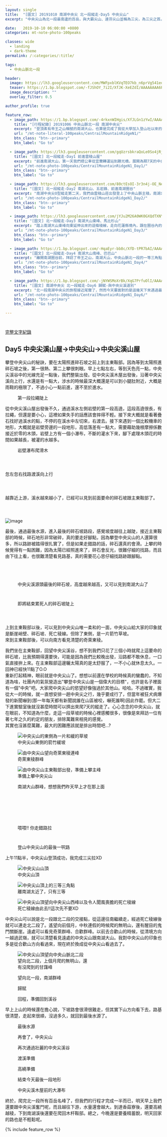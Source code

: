 ```yaml
---
layout: single
title:  "[圖文] 20191010 南湖中央尖 北一段縱走-Day5 中央尖山"
excerpt: "中央尖山為北一段最南邊的百岳，與大霸尖山、達芬尖山並稱為三尖，為三尖之首。今天要從中央尖溪山屋出發，爬上又長又陡的碎石坡，才能登上中央尖山。"

date:   2019-10-10 06:00:00 +0800
categories: mt-note-photo-100peaks

classes: wide
  - landing
  - dark-theme
permalink: /:categories/:title/

tags:
  - 中央山脈北一段

header:
  image: https://lh3.googleusercontent.com/MWFpxblKVqTEO7kb_n6prVg541edr6PSwLeisUNFtsf-my284EJqPd16dFNarGh_GIFaxE5KcSwaZ9lL4UQ=w2000-h1080
  teaser: https://1.bp.blogspot.com/-fJShOY_7i2I/XfJK-XeEZdI/AAAAAAAA6PQ/XuSZ3S7LVLQ8GHH1vcSEL0j-89DQDFM2ACLcBGAsYHQ/s640/_MG_3125.JPG
  image_description: ""
  overlay_filter: 0.5

author_profile: true

feature_row:
  - image_path: https://1.bp.blogspot.com/-4rkxnWIHgis/XfJLGn1zYwI/AAAAAAAA6QA/yr-OaGmWBBwIXJZcjCEhjD8JdE3Y28ZxQCLcBGAsYHQ/s640/_MG_3168.JPG
    title: "[行程紀錄] 20191006 中央山脈北一段 南湖中央尖"
    excerpt: "登頂素有帝王之山稱號的南湖大山，也算是完成了我從大學加入登山社以來的心願了。尤其在這秋高氣爽的天氣下，登上中央山脈北一段的最高峰，還有雲海相伴，先前四天揹著20多公斤重的背包，一步一步走上來的辛勞，在這一刻都值得了。"
    url: "/mt-note-literal-100peaks/CentrailMountainRidgeN1/"
    btn_class: "btn--primary"
    btn_label: "Go to"

  - image_path: https://lh3.googleusercontent.com/gqUzrsbkraQoLe0So4jRjbVM2B2gahQRCbU4_Cg9Cyrt4aKI8xZabmgPoxBlzGZh5KdbVSTfuZ01FNlllso=w640-h480
    title: "[圖文] 北一段縱走-Day1 前進雲稜山屋"
    excerpt: "前進南湖大山，第一天我們搭公車從宜蘭轉運站到勝光橋，展開為期7天的中央山脈北一段之旅。越過多家屯山，往雲稜山屋前進，今天的天氣非常的好，還可以看見蘭陽平原的雲海，希望未來7天能滿滿的收穫。"
    url: "/mt-note-photo-100peaks/CentrailMountainRidgeN1_Day1/"
    btn_class: "btn--primary"
    btn_label: "Go to"

  - image_path: https://lh3.googleusercontent.com/80ctEsOI-3r3n4j-OE_NeY4hUHR58RRrQjGB2uxcGcZjka9BiunVVdUVdHkIPk1-R3Y_P2HUSAG1dQsirJ4=w640-h480
    title: "[圖文] 北一段縱走-Day2 南湖北山、五岩鋒、前進南湖圈谷"
    excerpt: "南湖中央尖O型縱走第二天，我們由雲稜山莊出發登上了中央山脈主稜。南湖北山為中央山脈主稜上最北的一座百岳。今天可以清楚看見南湖大山與中央尖山的輪廓，這座山有著帝王之山的稱號，於此地可以感受到他的氣勢。"
    url: "/mt-note-photo-100peaks/CentrailMountainRidgeN1_Day2/"
    btn_class: "btn--primary"
    btn_label: "Go to"

  - image_path: https://lh3.googleusercontent.com/jYJu2M26A0WK0GXQdTXNYwXyfsGmyH0ffvoiQ2uzTADvDtEm9AYpR8NFaC82yMO-4FLEAUIgJvnmnvlj21M=w640-h480
    title: "[圖文] 北一段縱走-Day3 南湖大山東峰、馬比杉山"
    excerpt: "踏上南湖大山東峰向東延伸出來的這條稜線，走向花蓮縣境內，跟在圈谷內的景色很不一樣，兩旁是廣大海拔較低的中級山域。一早從山屋出發前往南湖大山東峰，通過上圈谷並翻越稜線後，迎接我們的是中央山脈東面的一片雲海。"
    url: "/mt-note-photo-100peaks/CentrailMountainRidgeN1_Day3/"
    btn_class: "btn--primary"
    btn_label: "Go to"

  - image_path: https://1.bp.blogspot.com/-HqaEyr-bb8c/XfD-tPR7bAI/AAAAAAAA6I0/Jf3M0XQkXXwGGXcmzUn75eRc5qCHcbTbgCLcBGAsYHQ/s640/_MG_2961.JPG
    title: "[圖文] 北一段縱走-Day4 南湖大山南峰、巴巴山"
    excerpt: "離開南湖圈谷前，拜訪了帝王之山，南湖大山，中央山脈北一段的一等三角點，於此遙望雪山，以及南方的中央尖山，稱霸於北台灣的三座名峰。"
    url: "/mt-note-photo-100peaks/CentrailMountainRidgeN1_Day4/"
    btn_class: "btn--primary"
    btn_label: "Go to"

  - image_path: https://1.bp.blogspot.com/-jNYWSMoXrBk/XqG7PrfuOlI/AAAAAAABC1w/NCqkRe1Xf84becyh-ukAh0j3lXxIMji_ACLcBGAsYHQ/s640/DSC_0873.jpg
    title: "[圖文] 南湖中央尖 北一段縱走-Day6 歸賦-與中央尖溪道別"
    excerpt: "北一段南湖中央尖的旅程接近尾聲了，然而今天要面對的是這幾天下來遇過最複雜的地形，有滑得要命的獨木橋，很陡的高繞加上很滑的橫渡。如果在這邊有個失手，可能較要去玩中央尖溪滑水道了。"
    url: "/mt-note-photo-100peaks/CentrailMountainRidgeN1_Day6/"
    btn_class: "btn--primary"
    btn_label: "Go to"

---
```


<figure style="width: 40%" class="align-right">
  <img src="" alt="">
  <figcaption>  </figcaption>
</figure> 
  


<figure style="width: 90%" class="align-center">
  <img src="" alt="">
  <figcaption>  </figcaption>
</figure> 


<a href="/mt-note-literal-100peaks/CentrailMountainRidgeN1/" class="btn btn--primary">完整文字紀錄</a>

## Day5 中央尖溪山屋->中央尖山->中央尖溪山屋


攀登中央尖山的秘訣，要在太陽照進碎石坡之前上到主東鞍部。因為等到太陽照進碎石坡之後，第一很熱、第二上攀很刺眼。早上七點左右，等到天色亮一點，中央尖溪谷中的光線充足一點後，我們整裝出發。從中央尖溪木屋出發後，沿著中央尖溪向上行，水還是有一點大，涉水的時候最深大概還是可以到小腿肚附近，大概是雨鞋的極限了，不過小心一點前進，還不至於進水。


<figure style="width: 70%" class="align-center">
  <img src="https://1.bp.blogspot.com/-83nFv82hBIQ/XqBlApT8IsI/AAAAAAABCs8/YwNKmvgt7VoiveZB6dj_5gVLDM-6kodOQCLcBGAsYHQ/s1600/DSC_0773.jpg" alt="">
  <figcaption> 第一段拉繩陡上 </figcaption>
</figure> 

從中央尖溪山屋出發後不久，通過溪水左側岩壁的第一段高遶，這段高遶很長，有拉繩，但還是要小心，這裡如果失手的話應該會摔得不輕。接下來大概就是看著疊石找好過溪水的點，不停的在溪水中左切來，右渡去。接下來遇到一個比較機車的地形，大概就是岩壁旁邊的一段地形，高低落差有一點大，需要藉助幾根摩擦係數接近於零的木頭，岩壁上方有一個小瀑布，不斷的灌水下來，腳下處理木頭花的時間如果越長，被灌的水越多。

<figure style="width: 70%" class="align-center">
  <img src="https://1.bp.blogspot.com/-hkAoUZCP2G8/XqBhLhS2GRI/AAAAAAABCpE/hjih3vF2qRwiQb3wiYQ7oJmQGvW1IYThACLcBGAsYHQ/s1600/DSC_0775.jpg" alt="">
  <figcaption> 岩壁瀑布爬滑木 </figcaption>
</figure> 

<figure style="width: 45%" class="align-left">
  <img src="https://1.bp.blogspot.com/-_uyMtLpf2pk/XqBlH9nxQ7I/AAAAAAABCtI/I5RDg9smXTQnwAeS0s4Zxxxn2pp4rNamwCLcBGAsYHQ/s640/DSC_0777.jpg" alt="">
  <figcaption>  </figcaption>
</figure> 

<figure style="width: 45%" class="align-right">
  <img src="https://1.bp.blogspot.com/-j-79gk_IWVY/XqBhLgfVheI/AAAAAAABCpA/Hvo0WDxjd6oTyQK-Af2HWLuRGmpFfK2agCLcBGAsYHQ/s640/DSC_0778.jpg" alt="">
  <figcaption>  </figcaption>
</figure> 

<figure class="align-center">
  <img src="https://1.bp.blogspot.com/-omhj2N6oz30/XqBhN0kvuwI/AAAAAAABCpM/INCQxsRoLAQ39xplSprNkCw3F1g-oNeyACLcBGAsYHQ/s1600/DSC_0783.jpg" alt="">
  <figcaption>  </figcaption>
</figure> 

忽左忽右找路渡溪向上行

<figure style="width: 45%" class="align-left">
  <img src="https://1.bp.blogspot.com/-NUUos3lRvyA/XqBlOHvtXyI/AAAAAAABCtM/0VIKoMkTYXocHXTPMtmdC2XRwaIkrLtNACLcBGAsYHQ/s640/DSC_0784.jpg" alt="">
  <figcaption>  </figcaption>
</figure> 

<figure style="width: 45%" class="align-right">
  <img src="https://1.bp.blogspot.com/-EkZAfaQkuCs/XqBlOIlrCtI/AAAAAAABCtQ/5L6XhcxS37ghZKyZ25G4xsiuPZYjhJxJACLcBGAsYHQ/s640/DSC_0786.jpg" alt="">
  <figcaption>  </figcaption>
</figure> 

<figure class="align-center">
  <img src="https://1.bp.blogspot.com/-TJyukzuie5M/XqBlk2vkaNI/AAAAAAABCtg/1E6RQC5B6C8GHpU2o4vQ5NlEboA3z3BkgCLcBGAsYHQ/s1600/DSC_0792.jpg" alt="">
  <figcaption>  </figcaption>
</figure> 

越靠近上游，溪水越來越小了，已經可以見到前面要命的碎石坡跟主東鞍部了。

<figure class="align-center">
  <img src="https://1.bp.blogspot.com/-B8iHqorpVHg/XqBll6JNYbI/AAAAAAABCto/mq2xektM-bEMnFAqHe-f4Or-SXUcHFVwQCLcBGAsYHQ/s1600/DSC_0790.jpg" alt="">
  <figcaption>  </figcaption>
</figure> 

<figure style="width: 45%" class="align-left">
  <img src="https://1.bp.blogspot.com/-doFGPKfCBsc/XqBlk2uy2lI/AAAAAAABCtk/m5Pvh46d0W0VE8YNsdf6Lptufh5RhvE7wCLcBGAsYHQ/s640/DSC_0789.jpg" alt="">
  <figcaption>  </figcaption>
</figure> 

<figure style="width: 45%" class="align-right">
  <img src="https://1.bp.blogspot.com/-sEyZCDaPZn8/XqBlm3bisyI/AAAAAAABCts/nu2y8eIOykEP3hrO7Vc4kGkhqM1aZsCXQCLcBGAsYHQ/s640/DSC_0793.jpg" alt="">
  <figcaption>  </figcaption>
</figure> 

![image](https://1.bp.blogspot.com/-GF4HO2y0LP0/XfJK5kYfb1I/AAAAAAAA6O0/3xAwNO_I5JICzs_PvAsmxRXXRIo0VHkVgCLcBGAsYHQ/s1600/_MG_3105.JPG)

最後，通過最後水源，進入最後的碎石坡路段，感覺坡度越往上越陡，接近主東鞍部的時候，碎石地形非常破碎，真的要走好腳點，因為攀登中央尖山的人還算很多，所以路跡被踏得很扎實了，但是如果走錯路的話，碎石還真的會滑。上攀的時候覺得有一點困難，因為太陽已經照進來了，碎石會反光，很難仔細的找路，而且由下往上看，也很難清楚看見路基，真的需要花心思仔細找路跡跟腳點。  

<figure style="width: 45%" class="align-left">
  <img src="https://1.bp.blogspot.com/-rfXhUY_O6fc/XfJK5Rvo3OI/AAAAAAAA6Ow/g2ikUq9TXb4H8cmZ7fp3dWwpaaPB0SXCgCLcBGAsYHQ/s640/_MG_3107.JPG" alt="">
  <figcaption>  </figcaption>
</figure> 

<figure style="width: 45%" class="align-right">
  <img src="https://1.bp.blogspot.com/-JSojyz0JvUE/XfJK5-KVFxI/AAAAAAAA6O4/UvFDvAQeznknngaS6vvlgLInADbZclC6wCLcBGAsYHQ/s640/_MG_3108.JPG" alt="">
  <figcaption>  </figcaption>
</figure> 

<figure style="width: 45%" class="align-left">
  <img src="https://1.bp.blogspot.com/-4OKtzxMaDZM/XfJK7cwYotI/AAAAAAAA6O8/hxLWK2kMDAcE2owRIr3zjEZAedBLvZhXwCLcBGAsYHQ/s640/_MG_3111.JPG" alt="">
  <figcaption>  </figcaption>
</figure> 

<figure style="width: 45%" class="align-right">
  <img src="https://1.bp.blogspot.com/-lU-cXVdZqcg/XfJK70fdDhI/AAAAAAAA6PA/nmnfHxaKCAA_W_v3fvuWfEvCe0gDX61rACLcBGAsYHQ/s640/_MG_3113.JPG" alt="">
  <figcaption>  </figcaption>
</figure> 

<figure class="align-center">
  <img src="https://1.bp.blogspot.com/-fJShOY_7i2I/XfJK-XeEZdI/AAAAAAAA6PQ/XuSZ3S7LVLQ8GHH1vcSEL0j-89DQDFM2ACLcBGAsYHQ/s1600/_MG_3125.JPG" alt="">
  <figcaption> 中央尖溪源頭最後的碎石坡，高度越來越高，又可以見到南湖大山了 </figcaption>
</figure> 

<figure style="width: 45%" class="align-left">
  <img src="https://1.bp.blogspot.com/-cDxSGgQbP6U/XfJK-5BDd3I/AAAAAAAA6PU/ehWNzXrV1bENpleXyRj_4Xjwip32pZ2bACLcBGAsYHQ/s640/_MG_3127.JPG" alt="">
  <figcaption>  </figcaption>
</figure> 

<figure style="width: 45%" class="align-right">
  <img src="https://1.bp.blogspot.com/-bq2KnBXcPHY/XfJK_pCs6MI/AAAAAAAA6PY/p3IJMMBMbeQr54J1LWYlsmhlh3WC_JXbQCLcBGAsYHQ/s640/_MG_3128.JPG" alt="">
  <figcaption>  </figcaption>
</figure> 

<figure class="align-center">
  <img src="https://1.bp.blogspot.com/-Y5bQA1Y6PdU/XfJLAT31ZhI/AAAAAAAA6Pc/6hkzAyIQNkcfqO3YI4DGdx2gT2B3WHtPgCLcBGAsYHQ/s1600/_MG_3145.JPG" alt="">
  <figcaption> 即將結束累死人的碎石坡陡上 </figcaption>
</figure> 

<figure style="width: 45%" class="align-left">
  <img src="https://1.bp.blogspot.com/-zb5qG_Hk5Hs/XfJLAyt1lRI/AAAAAAAA6Pg/0LEgJgv3Q70nLbvMSruoin4g7PcrMkiJQCLcBGAsYHQ/s640/_MG_3149.JPG" alt="">
  <figcaption>  </figcaption>
</figure> 

<figure style="width: 45%" class="align-right">
  <img src="https://1.bp.blogspot.com/-7YBZgELcHkU/XfJLBWHvH6I/AAAAAAAA6Pk/I32ihbqsOuk5BPU4vnzYYUuZ837plyMmwCLcBGAsYHQ/s640/_MG_3150.JPG" alt="">
  <figcaption>  </figcaption>
</figure> 

<figure class="align-center">
  <img src="https://1.bp.blogspot.com/-wq64HEsAqXI/XfJLCUgjDoI/AAAAAAAA6Po/cqAhAevHV48w510wdt-s4Y0yJcc8se6jgCLcBGAsYHQ/s1600/_MG_3152.JPG" alt="">
  <figcaption>  </figcaption>
</figure> 

上到主東鞍部以後，可以見到中央尖山唯一柔和的一面，中央尖山給大家的印象就是斷崖峭壁、碎石坡、死亡稜線。但除了東側，是一片箭竹草坡。  
來到主東鞍部後，可以向南方看見清楚的奇萊東稜。

我們坐在主東鞍部，回望中央尖溪谷，想不到我們只花了三個小時就爬上這要命的碎石坡，比我預期得還要快，可能是因為我們比較晚出發，沿路都不敢休息，一口氣直接拚上來。在主東鞍部這邊曬太陽真的是太舒服了，一不小心就休息太久。一回神已經快11點了O.O  
重新打起精神，眼前就是中央尖山了。想想以前還在學校的時候真的蠻蠢的，不知道為啥，社團內的氣氛營造出"攀登中央尖山是一個偉大的目標"，也許是名子裡面有一個"中央"吧。大家爬中央尖山的慾望好像強過於其他山。哈哈。不過確實，我從大一的時候，就一直想安排一趟中央尖之行，幾乎要成行了，但當年被狂犬病爆發的新聞嚇到(那一年每天都有新聞說誰在山區被咬，嚇死誰啊)因此作罷。但大二下進實驗室後就沒甚麼時間可以擠出來爬7天的縱走了。心心念念的中央尖山，就在眼前，不知道為什麼，走這一段草坡的時候心裡感觸很多，很像是來拜訪一位有著七年之久的約定的朋友，排除萬難來相見的感覺。  
其實也沒甚麼萬難，最大的困難應該就是排出時間吧...?  

<figure class="align-center">
  <img src="https://1.bp.blogspot.com/-ewxx7hFIcFw/XfJLE3_j1JI/AAAAAAAA6P4/7M9m90pEDi8mzaYBn8zNlNnsPvGD05yrwCLcBGAsYHQ/s1600/_MG_3158.JPG" alt="中央尖山的東側為一片和緩的草坡">
  <figcaption> 中央尖山東側的箭竹緩坡 </figcaption>
</figure> 

<figure class="align-center">
  <img src="https://1.bp.blogspot.com/-0nV2dsEAxHE/XfJLF1eTeMI/AAAAAAAA6P8/xTByIpBpXtE1Cp8IVMmRyfmByJ5lKGF8QCLcBGAsYHQ/s1600/_MG_3163.JPG" alt="由中央尖山望向奇萊東稜連峰">
  <figcaption> 奇萊東稜群峰 </figcaption>
</figure> 

<figure class="align-center">
  <img src="https://1.bp.blogspot.com/-wpjVYynuFao/XfJLD8suEQI/AAAAAAAA6Pw/TNDJwPV7BXgZBbkkyrXerY8ecddkphL_gCLcBGAsYHQ/s1600/_MG_3156.JPG" alt="由中央尖山主東鞍部出發，準備上攀主峰">
  <figcaption> 準備上攀中央尖山 </figcaption>
</figure> 

<figure class="align-center">
  <img src="https://1.bp.blogspot.com/-4rkxnWIHgis/XfJLGn1zYwI/AAAAAAAA6QA/yr-OaGmWBBwIXJZcjCEhjD8JdE3Y28ZxQCLcBGAsYHQ/s1600/_MG_3168.JPG" alt="">
  <figcaption> 南湖大山群峰，想想我們昨天早上才在那上面 </figcaption>
</figure> 

<figure class="align-center">
  <img src="https://1.bp.blogspot.com/-LYt4Yz7BGT4/XfJLHBl6VbI/AAAAAAAA6QE/klvtAGtvKvAK4pSD_6L-cJGhyDMT4I70QCLcBGAsYHQ/s1600/_MG_3169.JPG" alt="">
  <figcaption>  </figcaption>
</figure> 

<figure class="align-center">
  <img src="https://1.bp.blogspot.com/-aZuiL9ZyX18/XfJLI6U3EMI/AAAAAAAA6QQ/FPwySOoiER0x3Twb6Eyaazvh2NReo0DMwCLcBGAsYHQ/s1600/_MG_3179.JPG" alt="">
  <figcaption>  </figcaption>
</figure> 

<figure style="width: 45%" class="align-left">
  <img src="https://1.bp.blogspot.com/-jXOPBzmcGQ0/XfJLH2D_fUI/AAAAAAAA6QI/AaRmmbg2aq042fEj222bvpxr46Wnw5wlQCLcBGAsYHQ/s640/_MG_3172.JPG" alt="">
  <figcaption>  </figcaption>
</figure> 

<figure style="width: 45%" class="align-right">
  <img src="https://1.bp.blogspot.com/-AXSn_l_gXyM/XfJLIeEjfVI/AAAAAAAA6QM/dC9wBipDBd4AizotzZvtJe2wHACtIn9DQCLcBGAsYHQ/s640/_MG_3176.JPG" alt="">
  <figcaption>  </figcaption>
</figure> 

<figure style="width: 45%" class="align-left">
  <img src="https://1.bp.blogspot.com/-dCZUgD0XC8Q/XfJLKUv4BnI/AAAAAAAA6QY/C_i4qmOtO3o_pSQuHnuWh_LM_yhQr2_UwCLcBGAsYHQ/s640/_MG_3184.JPG" alt="">
  <figcaption>  </figcaption>
</figure> 

<figure style="width: 45%" class="align-right">
  <img src="https://1.bp.blogspot.com/-i3rlLy1WG1E/XfJLK4sJrxI/AAAAAAAA6Qc/CHPSZAyI0hIqyS6tbuYhU_cWIDRzL-F5ACLcBGAsYHQ/s640/_MG_3187.JPG" alt="">
  <figcaption>  </figcaption>
</figure> 

<figure class="align-center">
  <img src="https://1.bp.blogspot.com/-cfzk_k8RlLA/XfJLMC3qAZI/AAAAAAAA6Qg/f50mPu66c70XXGrKNzVR9DY09PIuHjxAACLcBGAsYHQ/s1600/_MG_3190.JPG" alt="">
  <figcaption>  </figcaption>
</figure> 

<figure class="align-center">
  <img src="https://1.bp.blogspot.com/-aPhTa8NZ6KY/XfJLO_TUwvI/AAAAAAAA6Qw/_O6omyxVcSoYtUSZnlmDRK0aJKlu46dzwCLcBGAsYHQ/s1600/_MG_3200.JPG" alt="">
  <figcaption> 喂喂!! 你走錯路拉 </figcaption>
</figure> 

<figure style="width: 45%" class="align-left">
  <img src="https://1.bp.blogspot.com/-TPrgey0i6Uo/XfJLNa3nwPI/AAAAAAAA6Qs/95UQQ9E2JWsePmC4d4-4K4vd5Hc2Rvw0wCLcBGAsYHQ/s640/_MG_3198.JPG" alt="">
  <figcaption>  </figcaption>
</figure> 

<figure style="width: 45%" class="align-right">
  <img src="https://1.bp.blogspot.com/-bzEQ7D30vs0/XfJLSWKdZOI/AAAAAAAA6RA/s_WY_esTFcoELKOvIPhOTQoZp4LGmwm-QCLcBGAsYHQ/s640/_MG_3210.JPG" alt="">
  <figcaption>  </figcaption>
</figure> 

<figure class="align-center">
  <img src="https://1.bp.blogspot.com/-7MaLAKolmho/XfJLTHbvoXI/AAAAAAAA6RI/1i9Xzsf_ObYZNad-Lh_V7F6vUCqbuXhnwCLcBGAsYHQ/s1600/_MG_3211.JPG" alt="">
  <figcaption> 登山中央尖山的最後一呎路 </figcaption>
</figure> 

上午11點半，中央尖山登頂成功，我完成三尖拉XD

<figure class="align-center">
  <img src="https://1.bp.blogspot.com/-zoIDj_IXX_g/XqGhbCgVr3I/AAAAAAABCy4/MskBUSv-FxELQVt9QVw9tgg8sW4aRoMFgCLcBGAsYHQ/s1600/_MG_3227.JPG" alt="中央尖山山頂">
  <figcaption> 中央尖山頂 </figcaption>
</figure> 

<figure class="align-center">
  <img src="https://1.bp.blogspot.com/-JDd9rw1dANs/XqGhepACR9I/AAAAAAABCy8/cqlPVsMeaecMQpt-ZubZFG1oiwJqlvoSwCLcBGAsYHQ/s1600/_MG_3237.JPG" alt="中央尖山頂上的三等三角點">
  <figcaption> 離南湖太近了，只有三等 </figcaption>
</figure> 

<figure class="align-center">
  <img src="https://1.bp.blogspot.com/-w66BZ6BWUy8/XqGhey0OtEI/AAAAAAABCzA/rAIu88qX-d48DYew-2OXKr-09u2ihFcugCLcBGAsYHQ/s1600/_MG_3232.JPG" alt="中央尖山頂望向中央尖山西峰以及令人聞風喪膽的死亡稜線">
  <figcaption> 死亡稜線由此去!!這次先不要XD </figcaption>
</figure> 

中央尖山可以說是北一段跟北二段的交接點，從這邊往南繼續走，經過死亡稜線後就可以連走北二段了。遙望向前個月，中秋連假的時候爬的無明山，還有醒目的鬼門關斷崖。遠處可以看見奇萊群峰、合歡群峰。以前去合歡山的時候，從清境方向一越過武嶺，就可以清楚看見遠處的中央尖山跟南湖大山。我對中央尖山的印象也多是從合歡山方向看過來，現在終於換成從中央尖山看過去了。

<figure style="width: 45%" class="align-left">
  <img src="https://1.bp.blogspot.com/-bARNVVpswGc/XqGhnejp76I/AAAAAAABCzE/nLelqB_LjeQVeARxiMbMeU3TyTT9NpcugCLcBGAsYHQ/s640/_MG_3239.JPG" alt="中央尖山頂望向中央山脈北二段">
  <figcaption> 望向北二段，上個月爬的無明山，還有沒爬到的甘藷峰 </figcaption>
</figure> 

<figure style="width: 45%" class="align-right">
  <img src="https://1.bp.blogspot.com/-hWDtzk78qe8/XqGhqb7IURI/AAAAAAABCzI/4iPJOG9KK6wsglIBn_RMBbuangCQrHL9wCLcBGAsYHQ/s640/_MG_3255.JPG" alt="">
  <figcaption> 望向北一段，南湖群峰 </figcaption>
</figure> 

<figure class="align-center">
  <img src="https://1.bp.blogspot.com/-eYp0GsvmuPo/XqGhxaSqfCI/AAAAAAABCzU/EnV8aTtl8aUnX07xzcecZ_TEgexKzUxkwCLcBGAsYHQ/s1600/_MG_3261.JPG" alt="">
  <figcaption> 歸賦 </figcaption>
</figure> 


<figure class="align-center">
  <img src="https://1.bp.blogspot.com/-5DUn7GSuK_E/XqGh7cr6QBI/AAAAAAABCzc/ogSfg1UtQeMZMWN0QHWw0VzpY0DlMaoLwCLcBGAsYHQ/s1600/_MG_3266.JPG" alt="">
  <figcaption> 回程，準備回到溪谷 </figcaption>
</figure> 

早上上山的時候還在擔心說，下坡路會很滑很難走，但其實下山方向看下去，路基很清楚，走起來很順，沒過多久，就回到最後水源了。

<figure style="width: 45%" class="align-left">
  <img src="https://1.bp.blogspot.com/-I_4RSzN3wlE/XqGh8eZPuaI/AAAAAAABCzg/pG7fpB6ocRQtZ3K5clqvpBeYQVa4GtL1wCLcBGAsYHQ/s640/_MG_3267.JPG" alt="">
  <figcaption> 最後水源 </figcaption>
</figure> 

<figure style="width: 45%" class="align-right">
  <img src="https://1.bp.blogspot.com/-0OSKwNw47pM/XqGh-wWrVRI/AAAAAAABCzo/8G5G-Ctvu786Vt5j3C1mC7ddi2ie6-4ZwCLcBGAsYHQ/s640/_MG_3268.JPG" alt="">
  <figcaption> 再會了，中央尖山 </figcaption>
</figure> 

<figure class="align-center">
  <img src="https://1.bp.blogspot.com/-pf8J7wxGPfk/XqGn_H0SR4I/AAAAAAABC0I/5SVDgbJ8XsIUwoxB-t5hjCsgLrqZoAj-QCLcBGAsYHQ/s1600/DSC_0826.jpg" alt="">
  <figcaption> 再次通過壯麗的中央尖溪谷 </figcaption>
</figure> 

<figure style="width: 45%" class="align-left">
  <img src="https://1.bp.blogspot.com/-TakRLX7graQ/XqGn-VBBGUI/AAAAAAABC0E/8tzWuq9vqXMDFRzgQCeOkO7sinMzxnuPgCLcBGAsYHQ/s1600/DSC_0828.jpg" alt="">
  <figcaption> 渡溪準備 </figcaption>
</figure> 

<figure style="width: 45%" class="align-right">
  <img src="https://1.bp.blogspot.com/-xHMZf_P_MVI/XqGoCuSNwCI/AAAAAAABC0M/WT6hlx3eKVYMHX3-gDnDWDqHZHeccCNEgCLcBGAsYHQ/s1600/DSC_0830.jpg" alt="">
  <figcaption> 高繞準備 </figcaption>
</figure> 

<figure class="align-center">
  <img src="https://1.bp.blogspot.com/-ZSGfnR-wO8E/XqGoEudbQsI/AAAAAAABC0Q/Bp5QR2rkpv8jNJBTp44Vxva7HakQ5aXGQCLcBGAsYHQ/s1600/DSC_0831.jpg" alt="">
  <figcaption> 結束今天最後一段地形 </figcaption>
</figure> 

<figure class="align-center">
  <img src="https://1.bp.blogspot.com/-Mldrw-wL2sw/XqGoFRfFGCI/AAAAAAABC0U/K4iWcZ3Dy24sCKmWxjmbijF4t4hFv348gCLcBGAsYHQ/s1600/DSC_0832.jpg" alt="">
  <figcaption> 中央尖溪木屋前的大瀑布 </figcaption>
</figure> 

終於，爬完北一段所有百岳名峰了，但我們的行程才完成一半而已，明天早上我們還要跟中央尖溪奮鬥呢，而且越往下游，水量還會越大。到達香菇寮後，還要高繞越稜，下到南湖溪後還要在爬回木杆鞍部。總之，今晚還是要養精蓄銳，明天回家的路也是不輕鬆呢。


{% include feature_row %}
